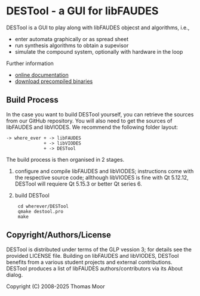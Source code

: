 # DESTool - a GUI for libFAUDES


DESTool is a GUI to play along with libFAUDES objecst and algorithms, i.e.,
- enter automata graphically or as spread sheet
- run synthesis algorithms to obtain a supevisor
- simulate the compound system, optionally with hardware in the loop

Further information
- [online documentation](https://fgdes.tf.fau.de/destool/index.html)
- [download precompiled binaries](https://fgdes.tf.fau.de/archive/preview/#arch)

## Build Process

In the case you want to build DESTool yourself, you can retrieve the sources
from our GitHub repository.
You will also need to get the sources of libFAUDES and libVIODES. We recommend the following
folder layout:

    -> where_ever + -> libFAUDES
                  + -> libVIODES
                  + -> DESTool

The build process is then organised in 2 stages.

1. configure and compile libFAUDES and libVIODES; instructions come with the respective source code; allthough libVIODES is fine with Qt 5.12.12, DESTool will requiere Qt 5.15.3 or better Qt series 6.

2. build DESTool

        cd wherever/DESTool
        qmake destool.pro
        make


## Copyright/Authors/License

DESTool is distributed under terms of the GLP vession 3; for details see the provided
LICENSE file. Building on libFAUDES and libVIODES, DESTool benefits from a various student
projects and external contributions. DESTool produces a list of libFAUDES
authors/contributors via its About dialog.


Copyright (C) 2008-2025 Thomas Moor
